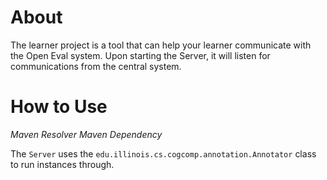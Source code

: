 # About

The learner project is a tool that can help your learner communicate with the Open Eval system. Upon starting the Server, it will listen for communications from the central system.

# How to Use

*Maven Resolver*
*Maven Dependency*

The `Server` uses the `edu.illinois.cs.cogcomp.annotation.Annotator` class to run instances through.  
